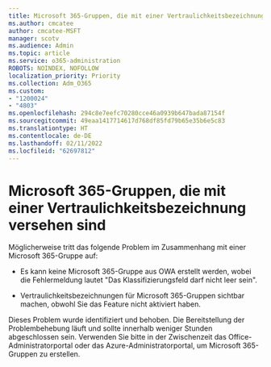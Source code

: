 ```yaml
---
title: Microsoft 365-Gruppen, die mit einer Vertraulichkeitsbezeichnung versehen sind
ms.author: cmcatee
author: cmcatee-MSFT
manager: scotv
ms.audience: Admin
ms.topic: article
ms.service: o365-administration
ROBOTS: NOINDEX, NOFOLLOW
localization_priority: Priority
ms.collection: Adm_O365
ms.custom:
- "1200024"
- "4803"
ms.openlocfilehash: 294c8e7eefc70280cce46a0939b647bada87154f
ms.sourcegitcommit: 49eaa1417714617d768df85fd79b65e35b6e5c83
ms.translationtype: HT
ms.contentlocale: de-DE
ms.lasthandoff: 02/11/2022
ms.locfileid: "62697812"
---
```

# <a name="microsoft-365-groups-showing-sensitivity-label"></a>Microsoft 365-Gruppen, die mit einer Vertraulichkeitsbezeichnung versehen sind

Möglicherweise tritt das folgende Problem im Zusammenhang mit einer Microsoft 365-Gruppe auf:

- Es kann keine Microsoft 365-Gruppe aus OWA erstellt werden, wobei die Fehlermeldung lautet "Das Klassifizierungsfeld darf nicht leer sein".

- Vertraulichkeitsbezeichnungen für Microsoft 365-Gruppen sichtbar machen, obwohl Sie das Feature nicht aktiviert haben.

Dieses Problem wurde identifiziert und behoben. Die Bereitstellung der Problembehebung läuft und sollte innerhalb weniger Stunden abgeschlossen sein. Verwenden Sie bitte in der Zwischenzeit das Office-Administratorportal oder das Azure-Administratorportal, um Microsoft 365-Gruppen zu erstellen.  
